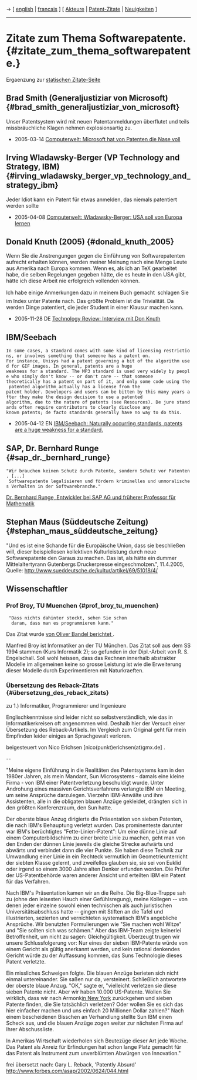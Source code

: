 -\> \[ [ english](SwpatcuskuEn "wikilink") \| [
francais](SwpatcuskuFr "wikilink") \] \[ [
Akteure](SwpatgasnuDe "wikilink") \| [
Patent-Zitate](PatquoteDe "wikilink") \| [
Neuigkeiten](SwpatcninoDe "wikilink") \]

------------------------------------------------------------------------

# Zitate zum Thema Softwarepatente. {#zitate_zum_thema_softwarepatente.}

Ergaenzung zur [statischen
Zitate-Seite](http://swpat.ffii.org/archiv/zitate/index.de.html "wikilink")

## Brad Smith (Generaljustiziar von Microsoft) {#brad_smith_generaljustiziar_von_microsoft}

Unser Patentsystem wird mit neuen Patentanmeldungen überflutet und teils
missbräuchliche Klagen nehmen explosionsartig zu.

-   2005-03-14 [Computerwelt: Microsoft hat von Patenten die Nase
    voll](http://www.computerwelt.at/detailArticle.asp?a=91042&n=6 "wikilink")

## Irving Wladawsky-Berger (VP Technology and Strategy, IBM) {#irving_wladawsky_berger_vp_technology_and_strategy_ibm}

Jeder Idiot kann ein Patent für etwas anmelden, das niemals patentiert
werden sollte

-   2005-04-08 [Computerwelt: Wladawsky-Berger: USA soll von Europa
    lernen](http://www.computerwelt.at/detailArticle.asp?a=91817&n=6 "wikilink")

## Donald Knuth (2005) {#donald_knuth_2005}

Wenn Sie die Anstrengungen gegen die Einführung von Softwarepatenten
aufrecht erhalten können, werden meiner Meinung nach eine Menge Leute
aus Amerika nach Europa kommen. Wenn es, als ich an TeX gearbeitet habe,
die selben Regelungen gegeben hätte, die es heute in den USA gibt, hätte
ich diese Arbeit nie erfolgreich vollenden können.

Ich habe einige Anmerkungen dazu in meinem Buch gemacht  schlagen Sie
im Index unter Patente nach. Das größte Problem ist die Trivialität. Da
werden Dinge patentiert, die jeder Student in einer Klausur machen kann.

-   2005-11-28 DE [Technology Review: Interview mit Don Knuth
    ](http://www.heise.de/tr/aktuell/meldung/66661/1 "wikilink")

## IBM/Seebach

`In some cases, a standard comes with some kind of licensing restrictions, or involves something that someone has a patent on.  `\
`For instance, Unisys had a patent governing a bit of the algorithm used for GIF images. In general, patents are a huge `\
`weakness for a standard. The MP3 standard is used very widely by people who simply don't know -- or don't care -- that someone `\
`theoretically has a patent on part of it, and only some code using the patented algorithm actually has a license from the `\
`patent holder. Developers and users can be bitten by this many years after they make the design decision to use a patented `\
`algorithm, due to the nature of patents (see Resources). De jure standards often require contributors to clearly disclose any `\
`known patents; de facto standards generally have no way to do this.`

-   2005-04-12 EN [IBM/Seebach: Naturally occurring standards, patents
    are a huge weakness for a
    standard.](http://www-128.ibm.com/developerworks/power/library/pa-spec6.html?ca=dgr-lnxw07NaturalStandards "wikilink")

## SAP, Dr. Bernhard Runge {#sap_dr._bernhard_runge}

`"Wir brauchen keinen Schutz durch Patente, sondern Schutz vor Patenten. [...]`\
` Softwarepatente legalisieren und fördern kriminelles und unmoralisches Verhalten in der Softwarebranche."`

[Dr. Bernhard Runge, Entwickler bei SAP AG und früherer Professor für
Mathematik](http://www.bw-gegen-softwarepatente.de/meinungen.html "wikilink")

## Stephan Maus (Süddeutsche Zeitung) {#stephan_maus_süddeutsche_zeitung}

\"Und es ist eine Schande für die Europäische Union, dass sie
beschließen will, dieser beispiellosen kollektiven Kulturleistung durch
neue Softwarepatente den Garaus zu machen. Das ist, als hätte ein dummer
Mittelaltertyrann Gutenbergs Druckerpresse eingeschmolzen.\", 11.4.2005,
Quelle: <http://www.sueddeutsche.de/kultur/artikel/69/51018/4/>

## Wissenschaftler

### Prof Broy, TU Muenchen {#prof_broy_tu_muenchen}

` "Dass nichts dahinter steckt, sehen Sie schon`\
`  daran, dass man es programmieren kann."`

Das Zitat wurde [von Oliver Bandel berichtet
](http://lists.ffii.org/archive/mails/swpat/2003/Sep/0187.html "wikilink").

Manfred Broy ist Informatiker an der TU München. Das Zitat soll aus dem
SS 1994 stammen (Kurs Informatik 2); so gefunden in der Dipl.-Arbeit von
R. S. Engelschall. Soll wohl heissen, dass das Rechnen innerhalb
abstrakter Modelle im allgemeinen keine so grosse Leistung ist wie die
Erweiterung dieser Modelle durch Experimentieren mit Naturkraeften.

### Übersetzung des Reback-Zitats {#übersetzung_des_reback_zitats}

zu 1.) Informatiker, Programmierer und Ingenieure

Englischkenntnisse sind leider nicht so selbstverständlich, wie das in
Informatikerkreisen oft angenommen wird. Deshalb hier der Versuch einer
Übersetzung des Reback-Artikels. Im Vergleich zum Original geht für mein
Empfinden leider einiges an Sprachgewalt verloren.

beigesteuert von Nico Erichsen \[nico(punkt)erichsen(at)gmx.de\] .

\--

\"Meine eigene Einführung in die Realitäten des Patentsystems kam in den
1980er Jahren, als mein Mandant, Sun Microsystems - damals eine kleine
Firma - von IBM einer Patentverletzung beschuldigt wurde. Unter
Androhung eines massiven Gerichtsverfahrens verlangte IBM ein Meeting,
um seine Ansprüche darzulegen. Vierzehn IBM-Anwälte und ihre
Assistenten, alle in die obligaten blauen Anzüge gekleidet, drängten
sich in den größten Konferenzraum, den Sun hatte.

Der oberste blaue Anzug dirigierte die Präsentation von sieben Patenten,
die nach IBM\'s Behauptung verletzt wurden. Das prominenteste darunter
war IBM\'s berüchtigtes \"Fette-Linien-Patent\": Um eine dünne Linie auf
einem Computerbildschirm zu einer breite Linie zu machen, geht man von
den Enden der dünnen Linie jeweils die gleiche Strecke aufwärts und
abwärts und verbindet dann die vier Punkte. Sie haben diese Technik zur
Umwandlung einer Linie in ein Rechteck vermutlich im Geometrieunterricht
der siebten Klasse gelernt, und zweifellos glauben sie, sie sei von
Euklid oder irgend so einem 3000 Jahre alten Denker erfunden worden. Die
Prüfer der US-Patentbehörde waren anderer Ansicht und erteilten IBM ein
Patent für das Verfahren.

Nach IBM\'s Präsentation kamen wir an die Reihe. Die Big-Blue-Truppe sah
zu (ohne den leisesten Hauch einer Gefühlsregung), meine Kollegen \--
von denen jeder einzelne sowohl einen technischen als auch juristischen
Universitätsabschluss hatte \-- gingen mit Stiften an die Tafel und
illustrierten, sezierten und vernichteten systematisch IBM\'s angebliche
Ansprüche. Wir benutzten Formulierungen wie \"Sie machen wohl Witze\"
und \"Sie sollten sich was schämen.\" Aber das IBM-Team zeigte keinerlei
Betroffenheit, um nicht zu sagen: Gleichgültigkeit. Überzeugt trugen wir
unsere Schlussfolgerung vor: Nur eines der sieben IBM-Patente würde von
einem Gericht als gültig anerkannt werden, und kein rational denkendes
Gericht würde zu der Auffassung kommen, das Suns Technologie dieses
Patent verletzte.

Ein missliches Schweigen folgte. Die blauen Anzüge berieten sich nicht
einmal untereinander. Sie saßen nur da, versteinert. Schließlich
antwortete der oberste blaue Anzug. \"OK,\" sagte er, \"vielleicht
verletzen sie diese sieben Patente nicht. Aber wir haben 10.000
US-Patente. Wollen Sie wirklich, dass wir nach Armonk[in New
York](IBM-Hauptquartier "wikilink") zurückgehen und sieben Patente
finden, die Sie tatsächlich verletzen? Oder wollen Sie es sich das hier
einfacher machen und uns einfach 20 Millionen Dollar zahlen?\" Nach
einem bescheidenen Bisschen an Verhandlung stellte Sun IBM einen Scheck
aus, und die blauen Anzüge zogen weiter zur nächsten Firma auf Ihrer
Abschussliste.

In Amerikas Wirtschaft wiederholen sich Beutezüge dieser Art jede Woche.
Das Patent als Anreiz für Erfindungen hat schon lange Platz gemacht für
das Patent als Instrument zum unverblümten Abwürgen von Innovation.\"

frei übersetzt nach: Gary L. Reback, \'Patently Absurd\'
<http://www.forbes.com/asap/2002/0624/044.html>
